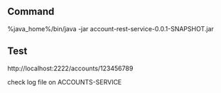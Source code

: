 
## Command
%java_home%/bin/java -jar account-rest-service-0.0.1-SNAPSHOT.jar

## Test
http://localhost:2222/accounts/123456789

check log file on ACCOUNTS-SERVICE	